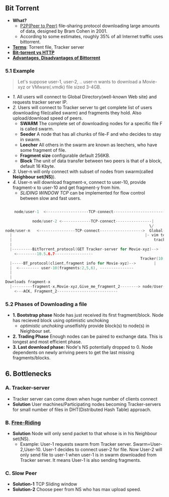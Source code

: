 ## Bit Torrent
- **What?**
  - [P2P(Peer to Peer)](/Networking/OSI-Layers/Layer5/P2P_OverlayNetwork/) file-sharing protocol downloading large amounts of data, designed by Bram Cohen in 2001.
  - According to some estimates, roughly 35% of all Internet traffic uses bittorrent.
- **[Terms](Terms.md)**: Torrent file, Tracker server
- **[Bit-torrent vs HTTP](Bittorrent_vs_http.md)**
- **[Advantages, Disadvantages of Bittorrent](Advantages_Disadv_of_Bittorrent.md)**

### 5.1 Example
> Let's suppose user-1, user-2, .. user-n wants to download a Movie-xyz or VMware(.vmdk) file sized 3-4GB.
- *1.* All users will connect to Global Directory(well-known Web site) and requests tracker server IP.
- *2.* Users will connect to Tracker server to get complete list of users downloading file(called swarm) and fragments they hold. Also upload/download speed of peers.
  - **SWARM** The complete set of downloading nodes for a specific file F is called swarm.
  - **Seeder** A node that has all chunks of file-F and who decides to stay in swarm.
  - **Leecher** All others in the swarm are known as leechers, who have some fragment of file.
  - **Fragment size** configurable default 256KB.
  - **Block**  The unit of data transfer between two peers is that of a block, default 16 Kbyte.
- *3.* User-n will only connect with subset of nodes from swarm(called **Neighbour set(NS)**).
- *4.* User-n will download fragment-x, connect to user-10, provide fragment-x to user-10 and get fragment-y from him.
  - *SLIDING WINDOW TCP* can be implemented for flow control between slow and fast users.
```c

    node/user-1  <-------------------TCP-connect--------------------------|
                                                                          |
            node/user-2 <-------------TCP-connect----------------|        |
                                                                \/       \/
node/user-n   <----------------TCP-connect------------------->  Global-Directory               //1
  |                                                           |- vim torrent-file
  |                                                               tracker-server 10.5.6.7 
  |                           
  |---------BitTorrent_protocol(GET Tracker-server for Movie-xyz)-->
    <---------10.5.6.7-----------------
                                                            Tracker(10.5.6.7)
  |-----BT_protocol(client,fragment info for Movie-xyz)-->        |                   //2
  |  <--------- user-10(fragments:2,5,6), ---------------
  |  
  |  
Downloads fragment-x
  |---------fragment-x,Movie-xyz,Give_me_fragment_2--------> node/User-10                  //4
    <---ACK, Fragment_2---------------------------
```

### 5.2 Phases of Downloading a file
- **1. Bootstrap phase** Node has just received its first fragment/block. Node has recieved block using optimistic unchoking
  - *optimistic unchoking* unselfishly provide block(s) to node(s) in Neighbour set.
- **2. Trading Phase** Enough nodes can be paired to exchange data.  This is longest and most efficient phase.
- **3. Last download phase:** Node's NS potentially dropped to 0. Node dependents on newly arriving peers to get the last missing fragments/blocks.

## 6. Bottlenecks
### A. Tracker-server
  - Tracker server can come down when huge number of clients connect
  - **Solution** User machines/Participating nodes becoming Tracker-servers for small number of files in DHT(Distributed Hash Table) approach.
### B. [Free-Riding](/Scalable/Distributed_Downloading_Systems/README.md)
  - **Solution** Node will only send packet to that whose is in his Neighbour set(NS).
    - Example: User-1 requests swarm from Tracker server. Swarm=User-2,User-10. User-1 decides to connect user-2 for file. Now User-2 will only send file to user-1 when user-1 is in swarm downloaded from Tracker server. It means User-1 is also sending fragments.
### C. Slow Peer
  - **Solution-1** TCP Sliding window
  - **Solution-2** Choose peer from NS who has max upload speed.

